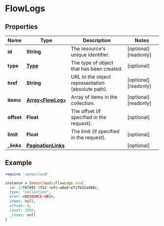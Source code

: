 # FlowLogs

## Properties

| Name | Type | Description | Notes |
| ---- | ---- | ----------- | ----- |
| **id** | **String** | The resource&#39;s unique identifier. | [optional][readonly] |
| **type** | [**Type**](Type.md) | The type of object that has been created. | [optional] |
| **href** | **String** | URL to the object representation (absolute path). | [optional][readonly] |
| **items** | [**Array&lt;FlowLog&gt;**](FlowLog.md) | Array of items in the collection. | [optional][readonly] |
| **offset** | **Float** | The offset (if specified in the request). | [optional] |
| **limit** | **Float** | The limit (if specified in the request). | [optional] |
| **_links** | [**PaginationLinks**](PaginationLinks.md) |  | [optional] |

## Example

```ruby
require 'ionoscloud'

instance = Ionoscloud::FlowLogs.new(
  id: 15f67991-0f51-4efc-a8ad-ef1fb31a480c,
  type: "collection",
  href: <RESOURCE-URI>,
  items: null,
  offset: 0,
  limit: 1000,
  _links: null
)
```

